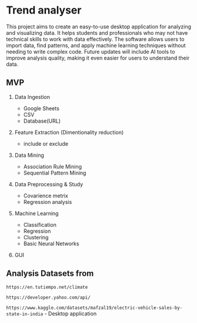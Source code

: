 # Trend analyser
This project aims to create an easy-to-use desktop application for analyzing and visualizing data. It helps students and professionals who may not have technical skills to work with data effectively. The software allows users to import data, find patterns, and apply machine learning techniques without needing to write complex code. Future updates will include AI tools to improve analysis quality, making it even easier for users to understand their data.

## MVP
1. Data Ingestion
    - Google Sheets
    - CSV
    - Database(URL)

2. Feature Extraction (Dimentionality reduction)
    - include or exclude

3. Data Mining
    - Association Rule Mining
    - Sequential Pattern Mining

4. Data Preprocessing & Study
    - Covarience metrix
    - Regression analysis
    
4. Machine Learning
    - Classification
    - Regression
    - Clustering 
    - Basic Neural Networks

5. GUI


## Analysis Datasets from 
`
https://en.tutiempo.net/climate
`

`
https://developer.yahoo.com/api/
`

`
https://www.kaggle.com/datasets/mafzal19/electric-vehicle-sales-by-state-in-india
`
    - Desktop application